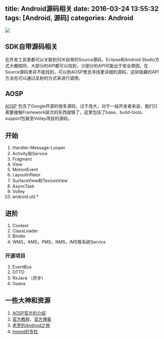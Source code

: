 title: Android源码相关
date: 2016-03-24 13:55:32
tags: [Android, 源码]
categories: Android
---
![](http://7xqdqt.com1.z0.glb.clouddn.com/2016%2F03%2F24%2Fwallhaven-329431.jpg)

## SDK自带源码相关

在开发工具里都可以关联到SDK自带的Source源码，Eclipse和Android Studio方式大概相同，大部分的API都可以找到，少部分的API可能出于安全原因，在Source源码里并不能找到，可以到AOSP里去寻找更详细的源码，这些隐藏的API方法也可以通过反射的方式来进行调用。

## AOSP

[AOSP](https://android.googlesource.com/) 包含了Google开源的很多源码，过于庞大，对于一般开发者来说，我们只需要接触Framework层次的东西就够了，这里包括了base、build-tools、support包甚至Volley项目的源码。

<!--more-->

## 开始

1. Handler-Message-Looper
2. Activity和Service
3. Fragment
4. View
5. MotionEvent
6. LayoutInflator
7. SurfaceView和TextureView
8. AsyncTask
9. Volley
10. android.util.*

## 进阶

1. Context
2. ClassLoader
3. Binder
4. WMS，AMS，PMS，NMS，IMS等系统Service

### 开源项目

1. EventBus
2. OTTO
3. RxJava （异步）
4. Guava

## 一些大神和资源

1. [AOSP官方的介绍](https://source.android.com/source/index.html)
2. [官方教程](https://developer.android.com/training/index.html)、[官方博客](http://android-developers.blogspot.sg/)
3. [老罗的Android之旅](http://blog.csdn.net/luoshengyang)
4. [Innost的专栏](http://blog.csdn.net/innost)
